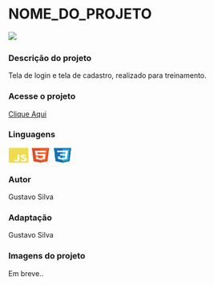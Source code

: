 <h1> NOME_DO_PROJETO </h1>

<img src="https://img.shields.io/badge/STATUS%20-Pronto-sucess"/>

<h3>Descrição do projeto</h3>
<p> Tela de login e tela de cadastro, realizado para treinamento. </p>

<h3>Acesse o projeto</h3><a href="https://gustavocrs.github.io/lekas">Clique Aqui</a> 

<div><p><h3>Linguagens</h3></p>

<img align="center" alt="Js" height="30" width="40" src="https://raw.githubusercontent.com/devicons/devicon/master/icons/javascript/javascript-plain.svg">
<img align="center" alt="HTML" height="30" width="40" src="https://raw.githubusercontent.com/devicons/devicon/master/icons/html5/html5-original.svg">
<img align="center" alt="CSS" height="30" width="40" src="https://raw.githubusercontent.com/devicons/devicon/master/icons/css3/css3-original.svg">

</div>

<p><h3>Autor</h3> Gustavo Silva </p>

<p><h3>Adaptação</h3> Gustavo Silva</p>

<h3>Imagens do projeto</h3>

<p> Em breve.. </p>
